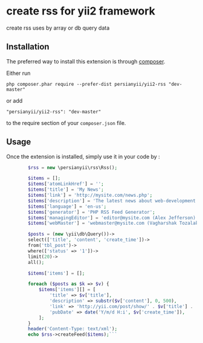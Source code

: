 create rss for yii2 framework
=============================
create rss uses by array or db query data

Installation
------------

The preferred way to install this extension is through [composer](http://getcomposer.org/download/).

Either run

```
php composer.phar require --prefer-dist persianyii/yii2-rss "dev-master"
```

or add

```
"persianyii/yii2-rss": "dev-master"
```

to the require section of your `composer.json` file.


Usage
-----

Once the extension is installed, simply use it in your code by  :

```php
		$rss = new \persianyii\rss\Rss();

		$items = [];
		$items['atomLinkHref'] = '';
		$items['title'] = 'My News';
		$items['link'] = 'http://mysite.com/news.php';
		$items['description'] = 'The latest news about web-development.';
		$items['language'] = 'en-us';
		$items['generator'] = 'PHP RSS Feed Generator';
		$items['managingEditor'] = 'editor@mysite.com (Alex Jefferson)';
		$items['webMaster'] = 'webmaster@mysite.com (Vagharshak Tozalakyan)';

		$posts = (new \yii\db\Query())->
		select(['title', 'content', 'create_time'])->
		from('tbl_post')->
		where(['status' => '1'])->
		limit(20)->
		all();

		$items['items'] = [];

		foreach ($posts as $k => $v) {
			$items['items'][] = [
				'title' => $v['title'],
				'description' => substr($v['content'], 0, 500),
				'link' => 'http://yii.com/post/show/' . $v['title'] . '.html',
				'pubDate' => date('Y/m/d H:i', $v['create_time']),
			];
		}
		header('Content-Type: text/xml');
		echo $rss->createFeed($items);```